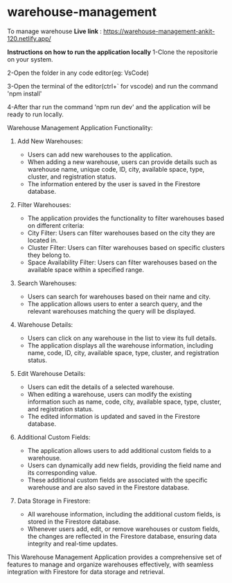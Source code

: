 # warehouse-management
 To manage warehouse
 **Live link** : https://warehouse-management-ankit-120.netlify.app/

 **Instructions on how to run the application locally**
1-Clone the repositorie on your system.

2-Open the folder in any code editor(eg: VsCode)

3-Open the terminal of the editor(ctrl+` for vscode) and run the command 'npm install'

4-After thar run the command 'npm run dev' and the application will be ready to run locally.

Warehouse Management Application Functionality:

1. Add New Warehouses:
   - Users can add new warehouses to the application.
   - When adding a new warehouse, users can provide details such as warehouse name, unique code, ID, city, available space, type, cluster, and registration status.
   - The information entered by the user is saved in the Firestore database.

2. Filter Warehouses:
   - The application provides the functionality to filter warehouses based on different criteria:
   - City Filter: Users can filter warehouses based on the city they are located in.
   - Cluster Filter: Users can filter warehouses based on specific clusters they belong to.
   - Space Availability Filter: Users can filter warehouses based on the available space within a specified range.

3. Search Warehouses:
   - Users can search for warehouses based on their name and city.
   - The application allows users to enter a search query, and the relevant warehouses matching the query will be displayed.

4. Warehouse Details:
   - Users can click on any warehouse in the list to view its full details.
   - The application displays all the warehouse information, including name, code, ID, city, available space, type, cluster, and registration status.

5. Edit Warehouse Details:
   - Users can edit the details of a selected warehouse.
   - When editing a warehouse, users can modify the existing information such as name, code, city, available space, type, cluster, and registration status.
   - The edited information is updated and saved in the Firestore database.

6. Additional Custom Fields:
   - The application allows users to add additional custom fields to a warehouse.
   - Users can dynamically add new fields, providing the field name and its corresponding value.
   - These additional custom fields are associated with the specific warehouse and are also saved in the Firestore database.

7. Data Storage in Firestore:
   - All warehouse information, including the additional custom fields, is stored in the Firestore database.
   - Whenever users add, edit, or remove warehouses or custom fields, the changes are reflected in the Firestore database, ensuring data integrity and real-time updates.

This Warehouse Management Application provides a comprehensive set of features to manage and organize warehouses effectively, with seamless integration with Firestore for data storage and retrieval.

